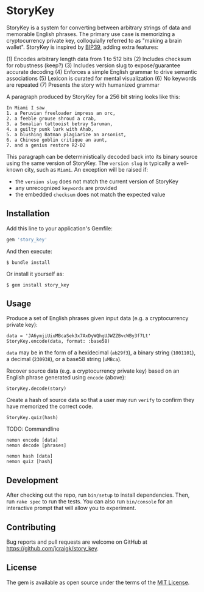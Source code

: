 # StoryKey

StoryKey is a system for converting between arbitrary strings of data and memorable English phrases. The primary use case is memorizing a cryptocurrency private key, colloquially referred to as "making a brain wallet". StoryKey is inspired by [BIP39](https://github.com/bitcoin/bips/blob/master/bip-0039.mediawiki), adding extra features:

(1) Encodes arbitrary length data from 1 to 512 bits
(2) Includes checksum for robustness (keep?)
(3) Includes version slug to expose/guarantee accurate decoding
(4) Enforces a simple English grammar to drive semantic associations
(5) Lexicon is curated for mental visualization
(6) No keywords are repeated
(7) Presents the story with humanized grammar

A paragraph produced by StoryKey for a 256 bit string looks like this:

```
In Miami I saw
1. a Peruvian freeloader impress an orc,
2. a feeble grouse shroud a crab,
3. a Somalian tattooist betray Saruman,
4. a guilty punk lurk with Ahab,
5. a blushing Batman plagiarize an arsonist,
6. a Chinese goblin critique an aunt,
7. and a genius restore R2-D2
````

This paragraph can be deterministically decoded back into its binary source using the same version of StoryKey. The `version slug` is typically a well-known city, such as `Miami`. An exception will be raised if:
 * the `version slug` does not match the current version of StoryKey
 * any unrecognized `keywords` are provided
 * the embedded `checksum` does not match the expected value


## Installation

Add this line to your application's Gemfile:

```ruby
gem 'story_key'
```

And then execute:

    $ bundle install

Or install it yourself as:

    $ gem install story_key

## Usage

Produce a set of English phrases given input data (e.g. a cryptocurrency private key):

```
data = 'JA6ymjiUiuMBcaSek3x7AxDyWQhgUJWZZBvcWBy3f7Lt'
StoryKey.encode(data, format: :base58)
```

`data` may be in the form of a hexidecimal (`ab29f3`), a binary string (`1001101`), a decimal (`230938`), or a base58 string (`uMBca`).

Recover source data (e.g. a cryptocurrency private key) based on an English phrase generated using `encode` (above):

```
StoryKey.decode(story)
```

Create a hash of source data so that a user may run `verify` to confirm they have memorized the correct code.

```
StoryKey.quiz(hash)
```

TODO: Commandline

```
nemon encode [data]
nemon decode [phrases]

nemon hash [data]
nemon quiz [hash]
```

## Development

After checking out the repo, run `bin/setup` to install dependencies. Then, run `rake spec` to run the tests. You can also run `bin/console` for an interactive prompt that will allow you to experiment.


## Contributing

Bug reports and pull requests are welcome on GitHub at https://github.com/jcraigk/story_key.


## License

The gem is available as open source under the terms of the [MIT License](https://opensource.org/licenses/MIT).
